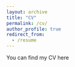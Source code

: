 ```yaml
---
layout: archive
title: "CV"
permalink: /cv/
author_profile: true
redirect_from:
  - /resume
---
```


You can find my CV <a href="https://albepal.github.io/files/HERMREG_Report.pdf" style="text-decoration: none" target="_blank">here</a> <a style="color: gray; text-decoration: none" target="_blank"></a>
